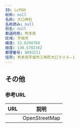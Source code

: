```yaml
---
ID: LcPGH
総称: null
名称: 大口神社
名称読み: null
別名: null
都道府県: 熊本県
区域: 宇城市
緯度: 32.6294769
経度: 130.5782342
郵便番号: 8693211
住所: 熊本県宇城市三角町大口９０６−１
---
```


## その他

### 参考URL

| URL | 説明          |
| --- | ------------- |
|     | OpenStreetMap |
